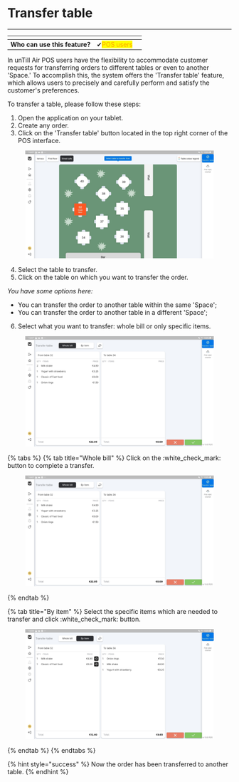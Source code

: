 # Transfer table

***

<table data-card-size="large" data-view="cards"><thead><tr><th></th><th></th><th></th></tr></thead><tbody><tr><td><strong>Who can use this feature?</strong></td><td><span data-gb-custom-inline data-tag="emoji" data-code="2714">✔</span><mark style="color:orange;">POS users</mark></td><td></td></tr></tbody></table>

In unTill Air POS users have the flexibility to accommodate customer requests for transferring orders to different tables or even to another 'Space.' To accomplish this, the system offers the 'Transfer table' feature, which allows users to precisely and carefully perform and satisfy the customer's preferences.

To transfer a table, please follow these steps:

1. Open the application on your tablet.
2. Create any order.
3. Click on the 'Transfer table' button located in the top right corner of the POS interface.

<figure><img src="../../../.gitbook/assets/transfer-able.jpeg" alt=""><figcaption></figcaption></figure>

4. Select the table to transfer.
5. Click on the table on which you want to transfer the order.

_You have some options here:_

* You can transfer the order to another table within the same 'Space';
* You can transfer the order to another table in a different 'Space';

6. Select what you want to transfer: whole bill or only specific items.

<figure><img src="../../../.gitbook/assets/transfer-table2.jpeg" alt=""><figcaption></figcaption></figure>

{% tabs %}
{% tab title="Whole bill" %}
Click on the :white\_check\_mark: button to complete a transfer.

<div data-full-width="true">

<figure><img src="../../../.gitbook/assets/transfer-table2.jpeg" alt=""><figcaption></figcaption></figure>

</div>
{% endtab %}

{% tab title="By item" %}
Select the specific items which are needed to transfer and click :white\_check\_mark: button.

<div data-full-width="true">

<figure><img src="../../../.gitbook/assets/transfer-table3.jpeg" alt=""><figcaption></figcaption></figure>

</div>
{% endtab %}
{% endtabs %}

{% hint style="success" %}
Now the order has been transferred to another table.
{% endhint %}
